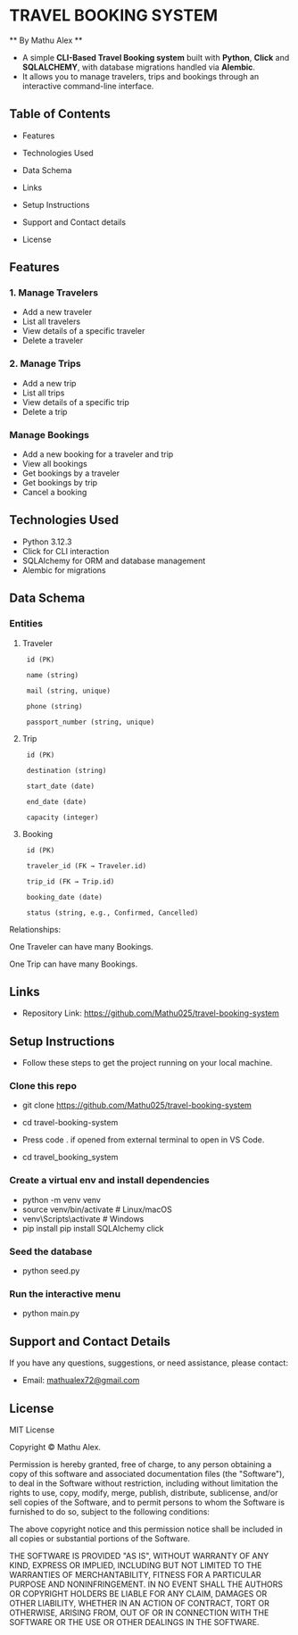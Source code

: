 # TRAVEL BOOKING SYSTEM

** By Mathu Alex **

- A simple **CLI-Based Travel Booking system** built with **Python**, **Click** and **SQLALCHEMY**, with database migrations handled via **Alembic**. 
- It allows you to manage travelers, trips and bookings through an interactive command-line interface.


## Table of Contents

- Features

- Technologies Used

- Data Schema

- Links

- Setup Instructions

- Support and Contact details

- License

## Features

### 1. Manage Travelers

- Add a new traveler
- List all travelers
- View details of a specific traveler
- Delete a traveler

### 2. Manage Trips

- Add a new trip
- List all trips
- View details of a specific trip
- Delete a trip

### Manage Bookings

- Add a new booking for a traveler and trip
- View all bookings
- Get bookings by a traveler
- Get bookings by trip
- Cancel a booking

## Technologies Used

- Python 3.12.3
- Click for CLI interaction
- SQLAlchemy for ORM and database management
- Alembic for migrations

## Data Schema

### Entities

1. Traveler

        id (PK)

        name (string)

        mail (string, unique)

        phone (string)

        passport_number (string, unique)

2. Trip

        id (PK)

        destination (string)

        start_date (date)

        end_date (date)

        capacity (integer)

3. Booking

        id (PK)

        traveler_id (FK → Traveler.id)

        trip_id (FK → Trip.id)

        booking_date (date)

        status (string, e.g., Confirmed, Cancelled)

Relationships:

One Traveler can have many Bookings.

One Trip can have many Bookings.

## Links

- Repository Link: https://github.com/Mathu025/travel-booking-system


## Setup Instructions

- Follow these steps to get the project running on your local machine.

### Clone this repo

- git clone <https://github.com/Mathu025/travel-booking-system>

- cd travel-booking-system

- Press code . if opened from external terminal to open in VS Code.

- cd travel_booking_system


### Create a virtual env and install dependencies

- python -m venv venv
- source venv/bin/activate   # Linux/macOS
- venv\Scripts\activate      # Windows
- pip install pip install SQLAlchemy click


### Seed the database

- python seed.py

### Run the interactive menu

- python main.py

## Support and Contact Details

If you have any questions, suggestions, or need assistance, please contact:

- Email: <mathualex72@gmail.com>

## License

MIT License

Copyright &copy; Mathu Alex.

Permission is hereby granted, free of charge, to any person obtaining a copy of this software and associated documentation files (the "Software"), to deal in the Software without restriction, including without limitation the rights to use, copy, modify, merge, publish, distribute, sublicense, and/or sell copies of the Software, and to permit persons to whom the Software is furnished to do so, subject to the following conditions:

The above copyright notice and this permission notice shall be included in all copies or substantial portions of the Software.

THE SOFTWARE IS PROVIDED "AS IS", WITHOUT WARRANTY OF ANY KIND, EXPRESS OR IMPLIED, INCLUDING BUT NOT LIMITED TO THE WARRANTIES OF MERCHANTABILITY, FITNESS FOR A PARTICULAR PURPOSE AND NONINFRINGEMENT. IN NO EVENT SHALL THE AUTHORS OR COPYRIGHT HOLDERS BE LIABLE FOR ANY CLAIM, DAMAGES OR OTHER LIABILITY, WHETHER IN AN ACTION OF CONTRACT, TORT OR OTHERWISE, ARISING FROM, OUT OF OR IN CONNECTION WITH THE SOFTWARE OR THE USE OR OTHER DEALINGS IN THE SOFTWARE.
